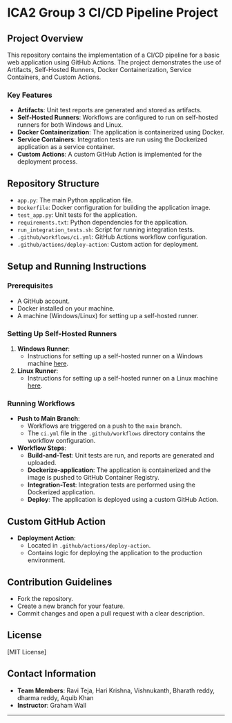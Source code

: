 # ICA2 Group 3 CI/CD Pipeline Project

## Project Overview
This repository contains the implementation of a CI/CD pipeline for a basic web application using GitHub Actions. The project demonstrates the use of Artifacts, Self-Hosted Runners, Docker Containerization, Service Containers, and Custom Actions.

### Key Features
- **Artifacts**: Unit test reports are generated and stored as artifacts.
- **Self-Hosted Runners**: Workflows are configured to run on self-hosted runners for both Windows and Linux.
- **Docker Containerization**: The application is containerized using Docker.
- **Service Containers**: Integration tests are run using the Dockerized application as a service container.
- **Custom Actions**: A custom GitHub Action is implemented for the deployment process.

## Repository Structure
- `app.py`: The main Python application file.
- `Dockerfile`: Docker configuration for building the application image.
- `test_app.py`: Unit tests for the application.
- `requirements.txt`: Python dependencies for the application.
- `run_integration_tests.sh`: Script for running integration tests.
- `.github/workflows/ci.yml`: GitHub Actions workflow configuration.
- `.github/actions/deploy-action`: Custom action for deployment.

## Setup and Running Instructions
### Prerequisites
- A GitHub account.
- Docker installed on your machine.
- A machine (Windows/Linux) for setting up a self-hosted runner.

### Setting Up Self-Hosted Runners
1. **Windows Runner**:
   - Instructions for setting up a self-hosted runner on a Windows machine [here](link_to_windows_runner_setup).
2. **Linux Runner**:
   - Instructions for setting up a self-hosted runner on a Linux machine [here](link_to_linux_runner_setup).

### Running Workflows
- **Push to Main Branch**:
  - Workflows are triggered on a push to the `main` branch.
  - The `ci.yml` file in the `.github/workflows` directory contains the workflow configuration.
- **Workflow Steps**:
  - **Build-and-Test**: Unit tests are run, and reports are generated and uploaded.
  - **Dockerize-application**: The application is containerized and the image is pushed to GitHub Container Registry.
  - **Integration-Test**: Integration tests are performed using the Dockerized application.
  - **Deploy**: The application is deployed using a custom GitHub Action.

## Custom GitHub Action
- **Deployment Action**:
  - Located in `.github/actions/deploy-action`.
  - Contains logic for deploying the application to the production environment.

## Contribution Guidelines
- Fork the repository.
- Create a new branch for your feature.
- Commit changes and open a pull request with a clear description.

## License
[MIT License]

## Contact Information
- **Team Members**: Ravi Teja, Hari Krishna, Vishnukanth, Bharath reddy, dharma reddy, Aquib Khan
- **Instructor**: Graham Wall

---
